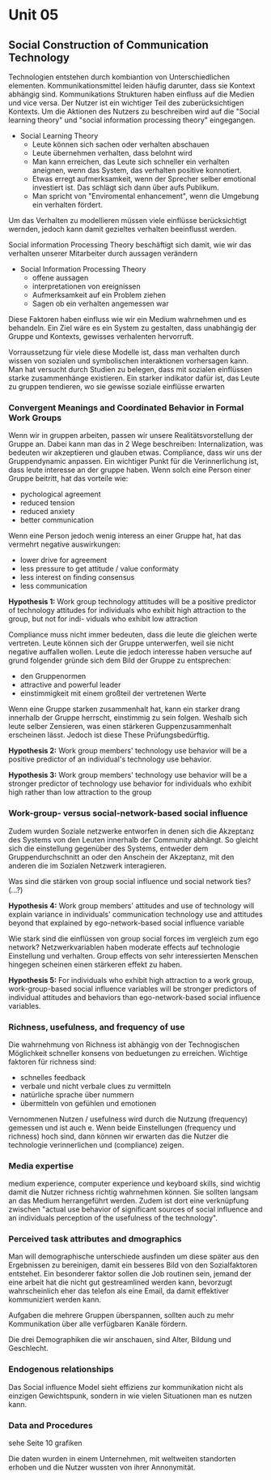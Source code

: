 # Unit 05
## Social Construction of Communication Technology
Technologien entstehen durch kombiantion von Unterschiedlichen elementen. Kommunikationsmittel leiden häufig darunter, dass sie Kontext abhängig sind. Kommunikations Strukturen haben einfluss auf die Medien und vice versa. Der Nutzer ist ein wichtiger Teil des zuberücksichtigen Kontexts. Um die Aktionen des Nutzers zu beschreiben wird auf die "Social learning theory" und "social information processing theory" eingegangen.
- Social Learning Theory
    - Leute können sich sachen oder verhalten abschauen
    - Leute übernehmen verhalten, dass belohnt wird
    - Man kann erreichen, das Leute sich schneller ein verhalten aneignen, wenn das System, das verhalten positive konnotiert.
    - Etwas erregt aufmerksamkeit, wenn der Sprecher selber emotional investiert ist. Das schlägt sich dann über aufs Publikum.
    - Man spricht von "Enviromental enhancement", wenn die Umgebung ein verhalten fördert.

Um das Verhalten zu modellieren müssen viele einflüsse berücksichtigt wernden, jedoch kann damit gezieltes verhalten beeinflusst werden.

Social information Processing Theory beschäftigt sich damit, wie wir das verhalten unserer Mitarbeiter durch aussagen verändern
- Social Information Processing Theory
  - offene aussagen
  - interpretationen von ereignissen
  - Aufmerksamkeit auf ein Problem ziehen
  - Sagen ob ein verhalten angemessen war

Diese Faktoren haben einfluss wie wir ein Medium wahrnehmen und es behandeln. Ein Ziel wäre es ein System zu gestalten, dass unabhängig der Gruppe und Kontexts, gewisses verhalenten hervorruft.

Vorraussetzung für viele diese Modelle ist, dass man verhalten durch wissen von sozialen und symbolischen interaktionen vorhersagen kann. Man hat versucht durch Studien zu belegen, dass mit sozialen einflüssen starke zusammenhänge existieren. Ein starker indikator dafür ist, das Leute zu gruppen tendieren, wo sie gewisse soziale einflüsse erwarten

### Convergent Meanings and Coordinated Behavior in Formal Work Groups
Wenn wir in gruppen arbeiten, passen wir unsere Realitätsvorstellung der Gruppe an. Dabei kann man das in 2 Wege beschreiben: Internalization, was bedeuten wir akzeptieren und glauben etwas. Compliance, dass wir uns der Gruppendynamic anpassen. Ein wichtiger Punkt für die Verinnerlichung ist, dass leute interesse an der gruppe haben. Wenn solch eine Person einer Gruppe beitritt, hat das vorteile wie:
- pychological agreement
- reduced tension
- reduced anxiety
- better communication

Wenn eine Person jedoch wenig interess an einer Gruppe hat, hat das vermehrt negative auswirkungen:
- lower drive for agreement
- less pressure to get attitude / value conformaty
- less interest on finding consensus
- less communication

**Hypothesis 1:** Work group technology attitudes will be a
positive predictor of technology attitudes for individuals
who exhibit high attraction to the group, but not for indi-
viduals who exhibit low attraction

Compliance muss nicht immer bedeuten, dass die leute die gleichen werte vertreten. Leute können sich der Gruppe unterwerfen, weil sie nicht negative auffallen wollen. Leute die jedoch interesse haben versuche auf grund folgender gründe sich dem Bild der Gruppe zu entsprechen:
- den Gruppenormen
- attractive and powerful leader
- einstimmigkeit mit einem großteil der vertretenen Werte

Wenn eine Gruppe starken zusammenhalt hat, kann ein starker drang innerhalb der Gruppe herrscht, einstimmig zu sein folgen. Weshalb sich leute selber Zensieren, was einen stärkeren Guppenzusammenhalt erscheinen lässt. Jedoch ist diese These Prüfungsbedürftig.

**Hypothesis 2:** Work group members' technology use behavior will be a positive predictor of an individual's technology use behavior.

**Hypothesis 3:** Work group members' technology use behavior will be a stronger predictor of technology use behavior for individuals who exhibit high rather than low attraction to the group

### Work-group- versus social-network-based social influence
Zudem wurden Soziale netzwerke entworfen in denen sich die Akzeptanz des Systems von den Leuten innerhalb der Community abhängt. So gleicht sich die einstellung gegenüber des Systems, entweder dem Gruppendurchschnitt an oder den Anschein der Akzeptanz, mit den anderen die im Sozialen Netzwerk interagieren.

Was sind die stärken von group social influence und social network ties? 
(...?)

**Hypothesis 4:** Work group members' attitudes and use of technology will explain variance in individuals' communication technology use and attitudes beyond that explained by ego-network-based social influence variable

Wie stark sind die einflüssen von group social forces im vergleich zum ego network? Netzwerkvariablen haben moderate effects auf technologie Einstellung und verhalten. Group effects von sehr interessierten Menschen hingegen scheinen einen stärkeren effekt zu haben.

**Hypothesis 5:** For individuals who exhibit high attraction to a work group, work-group-based social influence variables will be stronger predictors of individual attitudes and behaviors than ego-network-based social influence variables.

### Richness, usefulness, and frequency of use
Die wahrnehmung von Richness ist abhängig von der Technogischen Möglichkeit schneller konsens von beduetungen zu erreichen. Wichtige faktoren für richness sind:
- schnelles feedback
- verbale und nicht verbale clues zu vermitteln
- natürliche sprache über nummern
- übermitteln von gefühlen und emotionen
  
Vernommenen Nutzen / usefulness wird durch die Nutzung (frequency) gemessen und ist auch e. Wenn beide Einstellungen (frequency und richness) hoch sind, dann können wir erwarten das die Nutzer die technologie verinnerlichen und (compliance) zeigen.

### Media expertise
medium experience, computer experience und keyboard skills, sind wichtig damit die Nutzer richness richtig wahrnehmen können. Sie sollten langsam an das Medium herrangeführt werden.
Zudem ist dort eine verknüpfung zwischen "actual use behavior of significant sources of social influence and an individuals perception of the usefulness of the technology".

### Perceived task attributes and dmographics
Man will demographische unterschiede ausfinden um diese später aus den Ergebnissen zu bereinigen, damit ein besseres Bild von den Sozialfaktoren entstehet. Ein besonderer faktor sollen die Job routinen sein, jemand der eine arbeit hat die nicht gut gestreamlined werden kann, bevorzugt wahrscheinlich eher das telefon als eine Email, da damit effektiver kommuniziert werden kann. 

Aufgaben die mehrere Gruppen überspannen, sollten auch zu mehr Kommunikation über alle verfügbaren Kanäle fördern.

Die drei Demographiken die wir anschauen, sind Alter, Bildung und Geschlecht.
### Endogenous relationships
Das Social influence Model sieht effiziens zur kommunikation nicht als einzigen Gewichtspunk, sondern in wie vielen Situationen man es nutzen kann.

### Data and Procedures
sehe Seite 10 grafiken

Die daten wurden in einem Unternehmen, mit weltweiten standorten erhoben und die Nutzer wussten von ihrer Annonymität.

